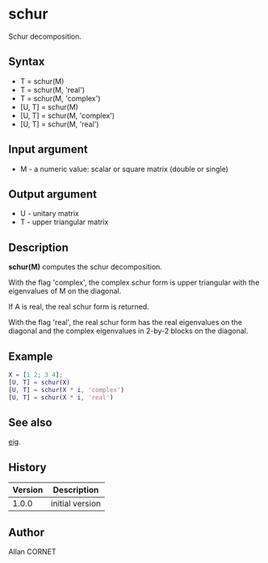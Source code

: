 

# schur

Schur decomposition.

## Syntax

- T = schur(M)
- T = schur(M, 'real')
- T = schur(M, 'complex')
- [U, T] = schur(M)
- [U, T] = schur(M, 'complex')
- [U, T] = schur(M, 'real')

## Input argument

 - M - a numeric value: scalar or square matrix (double or single)

## Output argument

 - U - unitary matrix
 - T - upper triangular matrix

## Description


  <p><b>schur(M)</b> computes the schur decomposition.</p>
  <p>With the flag 'complex', the complex schur form is upper triangular with the eigenvalues of M on the diagonal.</p>
  <p>If A is real, the real schur form is returned.</p>
  <p>With the flag 'real', the real schur form has the real eigenvalues on the diagonal and the complex eigenvalues in 2-by-2 blocks on the diagonal.</p>


## Example

```matlab
X = [1 2; 3 4];
[U, T] = schur(X)
[U, T] = schur(X * i, 'complex')
[U, T] = schur(X * i, 'real')
```

## See also

[eig](eig.html).
## History

|Version|Description|
|------|------|
|1.0.0|initial version|


## Author

Allan CORNET



